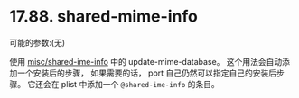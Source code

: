 # 17.88. shared-mime-info

可能的参数:(无)

使用 [misc/shared-ime-info](https://cgit.freebsd.org/ports/tree/misc/shared-mime-info/pkg-descr) 中的 update-mime-database。
这个用法会自动添加一个安装后的步骤， 如果需要的话， port 自己仍然可以指定自己的安装后步骤。
 它还会在 plist 中添加一个 `@shared-ime-info` 的条目。
